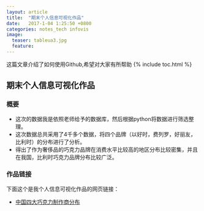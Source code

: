 ```yaml
---
layout: article
title:  "期末个人信息可视化作品"
date:   2017-1-04 1:25:50 +0800
categories: notes_tech infovis
image:
  teaser: tableua3.jpg
  feature: 
---
```

这篇文章介绍了如何使用Github,希望对大家有所帮助
{% include toc.html %}


## 期末个人信息可视化作品
### 概要
- 这次的数据我是依照老师给予的数据库，然后根据python将数据进行筛选整理。
- 这次数据总共采用了4千多个数据，将四个品牌（以好时，费列罗，好丽友，比利时）的分布进行了分析。
- 得出了作为奢侈品的巧克力品牌在消费水平比较高的地区分布比较密集，并且在我国，比利时巧克力品牌分布比较广泛。
### 作品链接

下面这个是我个人信息可视化作品的网页链接：</br>
- [中国四大巧克力制作商分布](https://chenweishan.github.io/infovis/me/index.html)